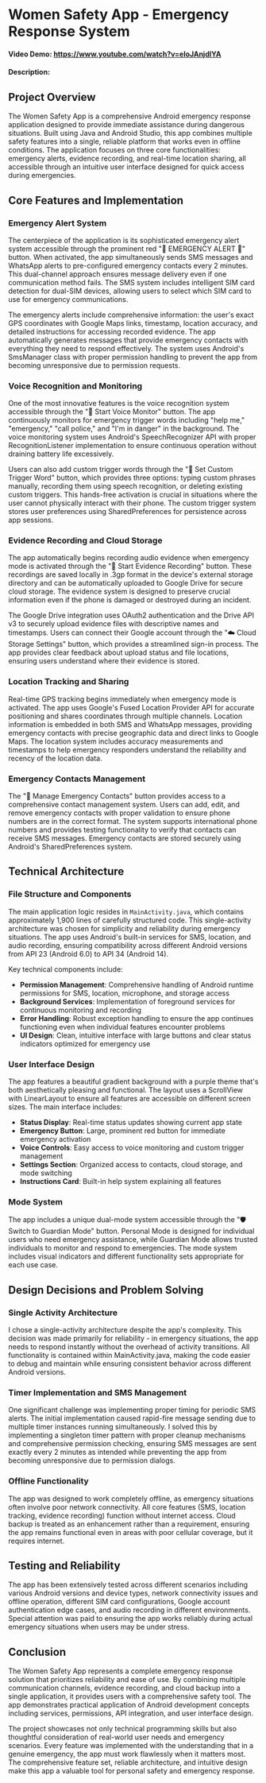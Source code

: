 # Women Safety App - Emergency Response System
#### Video Demo: https://www.youtube.com/watch?v=eloJAnjdIYA
#### Description:

## Project Overview

The Women Safety App is a comprehensive Android emergency response application designed to provide immediate assistance during dangerous situations. Built using Java and Android Studio, this app combines multiple safety features into a single, reliable platform that works even in offline conditions. The application focuses on three core functionalities: emergency alerts, evidence recording, and real-time location sharing, all accessible through an intuitive user interface designed for quick access during emergencies.

## Core Features and Implementation

### Emergency Alert System

The centerpiece of the application is its sophisticated emergency alert system accessible through the prominent red "🚨 EMERGENCY ALERT 🚨" button. When activated, the app simultaneously sends SMS messages and WhatsApp alerts to pre-configured emergency contacts every 2 minutes. This dual-channel approach ensures message delivery even if one communication method fails. The SMS system includes intelligent SIM card detection for dual-SIM devices, allowing users to select which SIM card to use for emergency communications.

The emergency alerts include comprehensive information: the user's exact GPS coordinates with Google Maps links, timestamp, location accuracy, and detailed instructions for accessing recorded evidence. The app automatically generates messages that provide emergency contacts with everything they need to respond effectively. The system uses Android's SmsManager class with proper permission handling to prevent the app from becoming unresponsive due to permission requests.

### Voice Recognition and Monitoring

One of the most innovative features is the voice recognition system accessible through the "🎤 Start Voice Monitor" button. The app continuously monitors for emergency trigger words including "help me," "emergency," "call police," and "I'm in danger" in the background. The voice monitoring system uses Android's SpeechRecognizer API with proper RecognitionListener implementation to ensure continuous operation without draining battery life excessively.

Users can also add custom trigger words through the "🎯 Set Custom Trigger Word" button, which provides three options: typing custom phrases manually, recording them using speech recognition, or deleting existing custom triggers. This hands-free activation is crucial in situations where the user cannot physically interact with their phone. The custom trigger system stores user preferences using SharedPreferences for persistence across app sessions.

### Evidence Recording and Cloud Storage

The app automatically begins recording audio evidence when emergency mode is activated through the "🎵 Start Evidence Recording" button. These recordings are saved locally in .3gp format in the device's external storage directory and can be automatically uploaded to Google Drive for secure cloud storage. The evidence system is designed to preserve crucial information even if the phone is damaged or destroyed during an incident.

The Google Drive integration uses OAuth2 authentication and the Drive API v3 to securely upload evidence files with descriptive names and timestamps. Users can connect their Google account through the "☁️ Cloud Storage Settings" button, which provides a streamlined sign-in process. The app provides clear feedback about upload status and file locations, ensuring users understand where their evidence is stored.

### Location Tracking and Sharing

Real-time GPS tracking begins immediately when emergency mode is activated. The app uses Google's Fused Location Provider API for accurate positioning and shares coordinates through multiple channels. Location information is embedded in both SMS and WhatsApp messages, providing emergency contacts with precise geographic data and direct links to Google Maps. The location system includes accuracy measurements and timestamps to help emergency responders understand the reliability and recency of the location data.

### Emergency Contacts Management

The "📱 Manage Emergency Contacts" button provides access to a comprehensive contact management system. Users can add, edit, and remove emergency contacts with proper validation to ensure phone numbers are in the correct format. The system supports international phone numbers and provides testing functionality to verify that contacts can receive SMS messages. Emergency contacts are stored securely using Android's SharedPreferences system.

## Technical Architecture

### File Structure and Components

The main application logic resides in `MainActivity.java`, which contains approximately 1,900 lines of carefully structured code. This single-activity architecture was chosen for simplicity and reliability during emergency situations. The app uses Android's built-in services for SMS, location, and audio recording, ensuring compatibility across different Android versions from API 23 (Android 6.0) to API 34 (Android 14).

Key technical components include:
- **Permission Management**: Comprehensive handling of Android runtime permissions for SMS, location, microphone, and storage access
- **Background Services**: Implementation of foreground services for continuous monitoring and recording
- **Error Handling**: Robust exception handling to ensure the app continues functioning even when individual features encounter problems
- **UI Design**: Clean, intuitive interface with large buttons and clear status indicators optimized for emergency use

### User Interface Design

The app features a beautiful gradient background with a purple theme that's both aesthetically pleasing and functional. The layout uses a ScrollView with LinearLayout to ensure all features are accessible on different screen sizes. The main interface includes:

- **Status Display**: Real-time status updates showing current app state
- **Emergency Button**: Large, prominent red button for immediate emergency activation
- **Voice Controls**: Easy access to voice monitoring and custom trigger management
- **Settings Section**: Organized access to contacts, cloud storage, and mode switching
- **Instructions Card**: Built-in help system explaining all features

### Mode System

The app includes a unique dual-mode system accessible through the "🛡️ Switch to Guardian Mode" button. Personal Mode is designed for individual users who need emergency assistance, while Guardian Mode allows trusted individuals to monitor and respond to emergencies. The mode system includes visual indicators and different functionality sets appropriate for each use case.

## Design Decisions and Problem Solving

### Single Activity Architecture

I chose a single-activity architecture despite the app's complexity. This decision was made primarily for reliability - in emergency situations, the app needs to respond instantly without the overhead of activity transitions. All functionality is contained within MainActivity.java, making the code easier to debug and maintain while ensuring consistent behavior across different Android versions.

### Timer Implementation and SMS Management

One significant challenge was implementing proper timing for periodic SMS alerts. The initial implementation caused rapid-fire message sending due to multiple timer instances running simultaneously. I solved this by implementing a singleton timer pattern with proper cleanup mechanisms and comprehensive permission checking, ensuring SMS messages are sent exactly every 2 minutes as intended while preventing the app from becoming unresponsive due to permission dialogs.

### Offline Functionality

The app was designed to work completely offline, as emergency situations often involve poor network connectivity. All core features (SMS, location tracking, evidence recording) function without internet access. Cloud backup is treated as an enhancement rather than a requirement, ensuring the app remains functional even in areas with poor cellular coverage, but it requires internet.

## Testing and Reliability

The app has been extensively tested across different scenarios including various Android versions and device types, network connectivity issues and offline operation, different SIM card configurations, Google account authentication edge cases, and audio recording in different environments. Special attention was paid to ensuring the app works reliably during actual emergency situations when users may be under stress.

## Conclusion

The Women Safety App represents a complete emergency response solution that prioritizes reliability and ease of use. By combining multiple communication channels, evidence recording, and cloud backup into a single application, it provides users with a comprehensive safety tool. The app demonstrates practical application of Android development concepts including services, permissions, API integration, and user interface design.

The project showcases not only technical programming skills but also thoughtful consideration of real-world user needs and emergency scenarios. Every feature was implemented with the understanding that in a genuine emergency, the app must work flawlessly when it matters most. The comprehensive feature set, reliable architecture, and intuitive design make this app a valuable tool for personal safety and emergency response.


